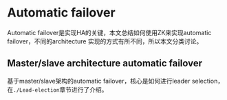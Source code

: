 # Automatic failover

Automatic failover是实现HA的关键，本文总结如何使用ZK来实现automatic failover，不同的architecture 实现的方式有所不同，所以本文分类讨论。

## Master/slave architecture automatic failover

基于master/slave架构的automatic failover，核心是如何进行leader selection，在`./Lead-election`章节进行了介绍。

